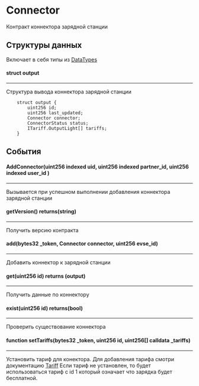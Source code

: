 # Connector
Контракт коннектора зарядной станции

## Структуры данных

Включает в себя типы из [DataTypes](./DataTypes.md)

#### struct output
---
Структура вывода коннектора зарядной станции

```
    struct output {
        uint256 id;
        uint256 last_updated;
        Connector connector;
        ConnectorStatus status;
        ITariff.OutputLight[] tariffs;
    }
```
## События

#### AddConnector(uint256 indexed uid, uint256 indexed partner_id, uint256 indexed user_id )
---
Вызывается при успешном выполнении добавления коннектора зарядной станции
    
#### getVersion() returns(string)
---
Получить версию контракта

#### add(bytes32 _token, Connector connector, uint256 evse_id)
---
Добавить коннектор к зарядной станции

#### get(uint256 id) returns (output)
---
Получить данные по коннектору

#### exist(uint256 id) returns(bool)
---
Проверить существование коннектора

#### function setTariffs(bytes32 _token, uint256 id, uint256[] calldata _tariffs)
---
Установить тариф для конектора.  Для добавления тарифа смотри документацию [Tariff](./Tariff.md)
Если тариф не установлен, то будет использоваться тариф с id 1 который означает что зарядка будет бесплатной.